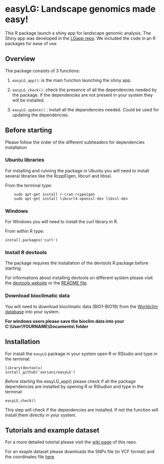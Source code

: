 # easyLG: Landscape genomics made easy!

This R package launch a shiny app for landscape genomic analysis.
The Shiny app was developed in the [LGapp repo](https://github.com/aariani/LGapp). We included the code in an R packages for ease of use

## Overview

The package consists of 3 functions:

1. `easyLG_app()`: is the main function launching the shiny app.

2. `easyLG_check()`: check the presence of all the dependencies needed by the package. If the dependencies are not present in your system they will be installed.

3. `easyLG_update()` : install all the dependencies needed. Could be used for updating the dependencies.

## Before starting

Please follow the order of the different subheaders for dependencies installation

### Ubuntu libraries

For installing and running the package in Ubuntu you will need to install several libraries like the RcppEigen, libcurl and libssl.

From the terminal type:

        sudo apt-get install r-cran-rcppeigen
        sudo apt-get install libcurl4-openssl-dev libssl-dev

### Windows

For Windows you will need to install the curl library in R.

From within R type:

	install.packages('curl')

### Install R devtools

The package requires the installation of the devtools R package before starting.

For informations about installing devtools on different system please visit the [devtools website](https://github.com/hadley/devtools) or the [README file](https://cran.r-project.org/web/packages/devtools/README.html).

### Download bioclimatic data

You will need to download bioclimatic data (BIO1-BIO19) from the [Worldclim database](http://www.worldclim.org/) into your system.

**For windows users please save the bioclim data into your C:\User\YOURNAME\Documents\ folder**

## Installation

For install the `easyLG` package in your system open R or RStudio and type in the terminal:

	library(devtools)
	install_github('aariani/easyLG')

Before starting the easyLG_app() please check if all the package dependencies are installed by opening R or RStudion and type in the terminal:

	easyLG_check()

This step will check if the dependencies are installed. If not the function will install them directly in your system.

## Tutorials and example dataset

For a more detailed tutorial please visit the [wiki page](https://github.com/aariani/easyLG/wiki) of this repo.

For an exaple dataset please downloads the SNPs file (in VCF format) and the coordinates file [here](https://github.com/aariani/LGapp/tree/master/data_tutorial/easyLG_tutorial.zip)
